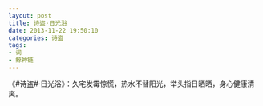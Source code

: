 ```yaml
---
layout: post
title: 诗盗·日光浴
date: 2013-11-22 19:50:10
categories: 诗盗
tags:
- 词
- 鲸神链
---
```

《#诗盗#·日光浴》：久宅发霉惊慌，热水不替阳光，举头指日晒晒，身心健康清爽。
